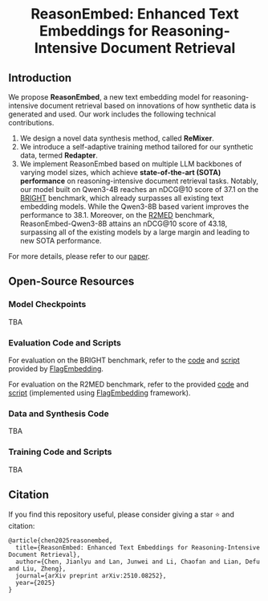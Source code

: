 <div align="center">
<h1> ReasonEmbed: Enhanced Text Embeddings for Reasoning-Intensive Document Retrieval </h1>
</div>


## Introduction

We propose **ReasonEmbed**, a new text embedding model for reasoning-intensive document retrieval based on innovations of how synthetic data is generated and used. Our work includes the following technical contributions.
1. We design a novel data synthesis method, called **ReMixer**.
2. We introduce a self-adaptive training method tailored for our synthetic data, termed **Redapter**.
3. We implement ReasonEmbed based on multiple LLM backbones of varying model sizes, which achieve **state-of-the-art (SOTA) performance** on reasoning-intensive document retrieval tasks. Notably, our model built on Qwen3-4B reaches an nDCG@10 score of 37.1 on the [BRIGHT](https://brightbenchmark.github.io/) benchmark, which already surpasses all existing text embedding models. While the Qwen3-8B based varient improves the performance to 38.1. Moreover, on the [R2MED](https://r2med.github.io/) benchmark, ReasonEmbed-Qwen3-8B attains an nDCG@10 score of 43.18, surpassing all of the existing models by a large margin and leading to new SOTA performance.

For more details, please refer to our [paper](https://arxiv.org/pdf/2510.08252).

## Open-Source Resources

### Model Checkpoints

TBA

### Evaluation Code and Scripts

For evaluation on the BRIGHT benchmark, refer to the [code](https://github.com/FlagOpen/FlagEmbedding/tree/master/FlagEmbedding/evaluation/bright) and [script](https://github.com/FlagOpen/FlagEmbedding/blob/master/examples/evaluation/bright/eval_bright_short.sh) provided by [FlagEmbedding](https://github.com/FlagOpen/FlagEmbedding).

For evaluation on the R2MED benchmark, refer to the provided [code](https://github.com/VectorSpaceLab/agentic-search/tree/main/ReasonEmbed/evaluation_r2med/code) and [script](https://github.com/VectorSpaceLab/agentic-search/tree/main/ReasonEmbed/evaluation_r2med/scripts) (implemented using [FlagEmbedding](https://github.com/FlagOpen/FlagEmbedding) framework).

### Data and Synthesis Code

TBA

### Training Code and Scripts

TBA


## Citation

If you find this repository useful, please consider giving a star ⭐ and citation:
```
@article{chen2025reasonembed,
  title={ReasonEmbed: Enhanced Text Embeddings for Reasoning-Intensive Document Retrieval},
  author={Chen, Jianlyu and Lan, Junwei and Li, Chaofan and Lian, Defu and Liu, Zheng},
  journal={arXiv preprint arXiv:2510.08252},
  year={2025}
}
```
